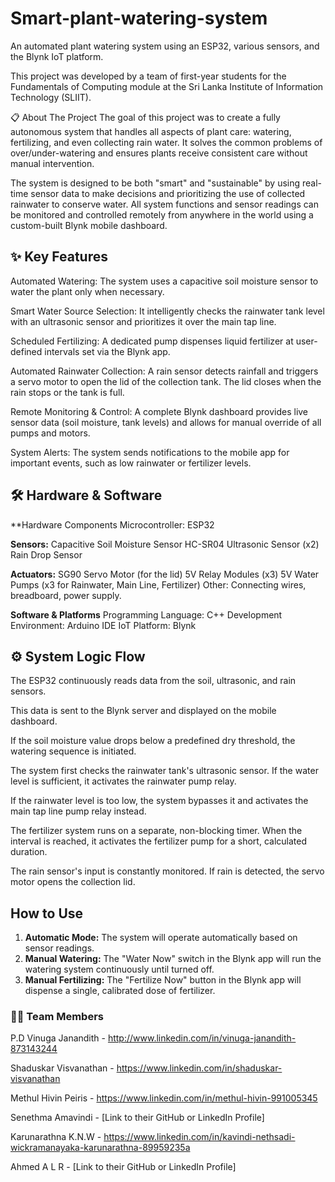 # Smart-plant-watering-system
An automated plant watering system using an ESP32, various sensors, and the Blynk IoT platform. 

This project was developed by a team of first-year students for the Fundamentals of Computing module at the Sri Lanka Institute of Information Technology (SLIIT).

📋 About The Project
The goal of this project was to create a fully autonomous system that handles all aspects of plant care: watering, fertilizing, and even collecting rain water. It solves the common problems of over/under-watering and ensures plants receive consistent care without manual intervention.

The system is designed to be both "smart" and "sustainable" by using real-time sensor data to make decisions and prioritizing the use of collected rainwater to conserve water. All system functions and sensor readings can be monitored and controlled remotely from anywhere in the world using a custom-built Blynk mobile dashboard.

## ✨ Key Features

Automated Watering: The system uses a capacitive soil moisture sensor to water the plant only when necessary.

Smart Water Source Selection: It intelligently checks the rainwater tank level with an ultrasonic sensor and prioritizes it over the main tap line.

Scheduled Fertilizing: A dedicated pump dispenses liquid fertilizer at user-defined intervals set via the Blynk app.

Automated Rainwater Collection: A rain sensor detects rainfall and triggers a servo motor to open the lid of the collection tank. The lid closes when the rain stops or the tank is full.

Remote Monitoring & Control: A complete Blynk dashboard provides live sensor data (soil moisture, tank levels) and allows for manual override of all pumps and motors.

System Alerts: The system sends notifications to the mobile app for important events, such as low rainwater or fertilizer levels.

## 🛠️ Hardware & Software

**Hardware Components
Microcontroller: ESP32

**Sensors:**
Capacitive Soil Moisture Sensor
HC-SR04 Ultrasonic Sensor (x2)
Rain Drop Sensor

**Actuators:**
SG90 Servo Motor (for the lid)
5V Relay Modules (x3)
5V Water Pumps (x3 for Rainwater, Main Line, Fertilizer)
Other: Connecting wires, breadboard, power supply.

**Software & Platforms**
Programming Language: C++
Development Environment: Arduino IDE
IoT Platform: Blynk

## ⚙️ System Logic Flow
The ESP32 continuously reads data from the soil, ultrasonic, and rain sensors.

This data is sent to the Blynk server and displayed on the mobile dashboard.

If the soil moisture value drops below a predefined dry threshold, the watering sequence is initiated.

The system first checks the rainwater tank's ultrasonic sensor. If the water level is sufficient, it activates the rainwater pump relay.

If the rainwater level is too low, the system bypasses it and activates the main tap line pump relay instead.

The fertilizer system runs on a separate, non-blocking timer. When the interval is reached, it activates the fertilizer pump for a short, calculated duration.

The rain sensor's input is constantly monitored. If rain is detected, the servo motor opens the collection lid.

## How to Use

1.  **Automatic Mode:** The system will operate automatically based on sensor readings.
2.  **Manual Watering:** The "Water Now" switch in the Blynk app will run the watering system continuously until turned off.
3.  **Manual Fertilizing:** The "Fertilize Now" button in the Blynk app will dispense a single, calibrated dose of fertilizer.


### 🧑‍💻 Team Members

P.D Vinuga Janandith - http://www.linkedin.com/in/vinuga-janandith-873143244

Shaduskar Visvanathan - https://www.linkedin.com/in/shaduskar-visvanathan

Methul Hivin Peiris - https://www.linkedin.com/in/methul-hivin-991005345

Senethma Amavindi - [Link to their GitHub or LinkedIn Profile]

Karunarathna K.N.W - https://www.linkedin.com/in/kavindi-nethsadi-wickramanayaka-karunarathna-89959235a

Ahmed A L R - [Link to their GitHub or LinkedIn Profile]







